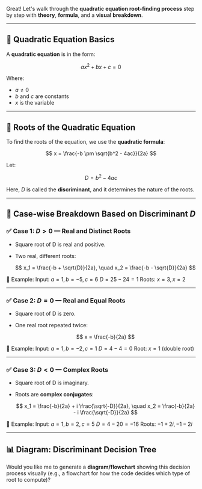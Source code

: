 Great! Let's walk through the **quadratic equation root-finding process** step by step with **theory**, **formula**, and a **visual breakdown**.

---

## 🔷 **Quadratic Equation Basics**

A **quadratic equation** is in the form:

$$
ax^2 + bx + c = 0
$$

Where:

* $a \neq 0$
* $b$ and $c$ are constants
* $x$ is the variable

---

## 🔷 **Roots of the Quadratic Equation**

To find the roots of the equation, we use the **quadratic formula**:

$$
x = \frac{-b \pm \sqrt{b^2 - 4ac}}{2a}
$$

Let:

$$
D = b^2 - 4ac
$$

Here, $D$ is called the **discriminant**, and it determines the nature of the roots.

---

## 🔶 **Case-wise Breakdown Based on Discriminant $D$**

### ✅ **Case 1: $D > 0$** — Real and Distinct Roots

* Square root of D is real and positive.
* Two real, different roots:

  $$
  x_1 = \frac{-b + \sqrt{D}}{2a}, \quad x_2 = \frac{-b - \sqrt{D}}{2a}
  $$

🔹 Example:
Input: $a = 1, b = -5, c = 6$
$D = 25 - 24 = 1$
Roots: $x = 3, x = 2$

---

### ✅ **Case 2: $D = 0$** — Real and Equal Roots

* Square root of D is zero.
* One real root repeated twice:

  $$
  x = \frac{-b}{2a}
  $$

🔹 Example:
Input: $a = 1, b = -2, c = 1$
$D = 4 - 4 = 0$
Root: $x = 1$ (double root)

---

### ✅ **Case 3: $D < 0$** — Complex Roots

* Square root of D is imaginary.
* Roots are **complex conjugates**:

  $$
  x_1 = \frac{-b}{2a} + i \frac{\sqrt{-D}}{2a}, \quad
  x_2 = \frac{-b}{2a} - i \frac{\sqrt{-D}}{2a}
  $$

🔹 Example:
Input: $a = 1, b = 2, c = 5$
$D = 4 - 20 = -16$
Roots: $-1 + 2i, -1 - 2i$

---

## 📊 Diagram: Discriminant Decision Tree

Would you like me to generate a **diagram/flowchart** showing this decision process visually (e.g., a flowchart for how the code decides which type of root to compute)?
